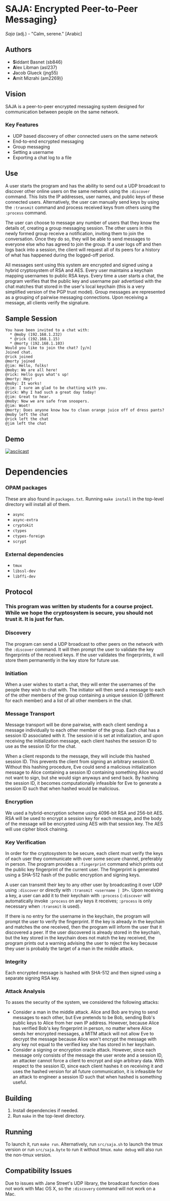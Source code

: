 # SAJA: Encrypted Peer-to-Peer Messaging}
_Saja_ (adj.) - "Calm, serene." [Arabic]
## Authors
* **S**iddant Basnet (sb846)
* **A**lex Libman (asl237)
* **J**acob Glueck (jng55)
* **A**mit Mizrahi (am2269)}

## Vision
SAJA is a peer-to-peer encrypted messaging system designed for communication between people on the same network.

### Key Features
* UDP based discovery of other connected users on the same network
* End-to-end encrypted messaging
* Group messaging
* Setting a username
* Exporting a chat log to a file

## Use
A user starts the program and has the ability to send out a UDP broadcast to discover other online users on the same network using the `:discover` command. This lists the IP addresses, user names, and public keys of these connected users. Alternatively, the user can manually send keys by using the `:transmit` command and process received keys from others using the `:process` command.

The user can choose to message any number of users that they know the details of, creating a group messaging session. The other users in this newly formed group receive a notification, inviting them to join the conversation. Once they do so, they will be able to send messages to everyone else who has agreed to join the group. If a user logs off and then logs back into a session, the client will request all of its peers for a history of what has happened during the logged-off period.

All messages sent using this system are encrypted and signed using a hybrid cryptosystem of RSA and AES. Every user maintains a keychain mapping usernames to public RSA keys. Every time a user starts a chat, the program verifies that the public key and username pair advertised with the chat matches that stored in the user's local keychain (this is a very simplified version of the PGP trust model). Group messages are represented as a grouping of pairwise messaging connections. Upon receiving a message, all clients verify the signature.

## Sample Session
```
You have been invited to a chat with:
  * @moby (192.168.1.232)
  * @rick (192.168.1.15)
  * @morty (192.168.1.103)
Would you like to join the chat? [y/n]
Joined chat.
@rick joined
@morty joined
@jim: Hello, folks!
@moby: We are all here!
@rick: Hello guys what's up!
@morty: Hey!
@moby: It works!
@jim: I sure am glad to be chatting with you.
@rick: Why I had such a great day today!
@jim: Great to hear.
@moby: Now we are safe from snoopers.
@jim: Woot!
@morty: Does anyone know how to clean orange juice off of dress pants?
@moby left the chat
@rick left the chat
@jim left the chat
```

## Demo
[![asciicast](https://asciinema.org/a/e9isbc0pb8ww5i36jjpck3dz6.png)](https://asciinema.org/a/e9isbc0pb8ww5i36jjpck3dz6)

# Dependencies

### OPAM packages
These are also found in `packages.txt`. Running `make install` in the top-level directory will install all of them.
* `async`
* `async-extra`
* `cryptokit`
* `ctypes`
* `ctypes-foreign`
* `scrypt`

### External dependencies
* `tmux`
* `libssl-dev`
* `libffi-dev`

## Protocol

### **This program was written by students for a course project. While we hope the cryptosystem is secure, you should not trust it. It is just for fun.**

### Discovery

The program can send a UDP broadcast to other peers on the network with the `:discover` command. It will then prompt the user to validate the key fingerprints of the received keys. If the user validates the fingerprints, it will store them permanently in the key store for future use.

### Initiation
When a user wishes to start a chat, they will enter the usernames of the people they wish to chat with. The initiator will then send a message to each of the other members of the group containing a unique session ID (different for each member) and a list of all other members in the chat.

### Message Transport
Message transport will be done pairwise, with each client sending a message individually to each other member of the group. Each chat has a session ID associated with it. The session id is set at initialization, and upon receiving the initialization message, each client hashes the session ID to use as the session ID for the chat.

When a client responds to the message, they will include this hashed session ID. This prevents the client from signing an arbitrary session ID. Without this hashing procedure, Eve could send a malicious initialization message to Alice containing a session ID containing something Alice would not want to sign, but she would sign anyways and send back. By hashing the session ID, it becomes computationally infeasible for Eve to generate a session ID such that when hashed would be malicious.

### Encryption
We used a hybrid-encryption scheme using 4096-bit RSA and 256-bit AES. RSA will be used to encrypt a session key for each message, and the body of the message will be encrypted using AES with that session key. The AES will use cipher block chaining.

### Key Verification
In order for the cryptosystem to be secure, each client must verify the keys of each user they communicate with over some secure channel, preferably in person. The program provides a `:fingerprint` command which prints out the public key fingerprint of the current user. The fingerprint is generated using a SHA-512 hash of the public encryption and signing keys.

A user can transmit their key to any other user by broadcasting it over UDP using `:discover` or directly with `:transmit <username | IP>`. Upon receiving a key, a user can add it to their keychain with `:process` (`:discover` will automatically invoke `:process` on any keys it receives; `:process` is only necessary when `:transmit` is used).

If there is no entry for the username in the keychain, the program will prompt the user to verify the fingerprint. If the key is already in the keychain and matches the one received, then the program will inform the user that it discovered a peer. If the user discovered is already stored in the keychain, but the key stored in the keychain does not match the key received, the program prints out a warning advising the user to reject the key because they user is probably the target of a man in the middle attack.

### Integrity

Each encrypted message is hashed with SHA-512 and then signed using a separate signing RSA key.

### Attack Analysis
To asses the security of the system, we considered the following attacks:
* Consider a man in the middle attack. Alice and Bob are trying to send messages to each other, but Eve pretends to be Bob, sending Bob's public keys to Alice from her own IP address. However, because Alice has verified Bob's key fingerprint in person, no matter where Alice sends her encrypted messages, a MITM attack will not allow Eve to decrypt the message because Alice won't encrypt the message with any key not equal to the verified key she has stored in her keychain.
* Consider a signing or encryption oracle attack. However, since each message only consists of the message the user wrote and a session ID, an attacker cannot force a client to encrypt and sign arbitrary data. With respect to the session ID, since each client hashes it on receiving it and uses the hashed version for all future communication, it is infeasible for an attack to engineer a session ID such that when hashed is something useful.

## Building

1. Install dependencies if needed.
1. Run `make` in the top-level directory.

## Running
To launch it, run `make run`. Alternatively, run `src/saja.sh` to launch the tmux version or run `src/saja.byte` to run it without tmux. `make debug` will also run the non-tmux version.

## Compatibility Issues

Due to issues with Jane Street's UDP library, the broadcast function does not work with Mac OS X, so the `:discovery` command will not work on a Mac.
